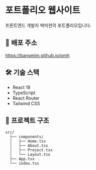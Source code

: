 # 포트폴리오 웹사이트

프론트엔드 개발자 박미현의 포트폴리오입니다.

## 🔗 배포 주소

https://bangmim.github.io/pmh

## 🛠️ 기술 스택

-   React 18
-   TypeScript
-   React Router
-   Tailwind CSS

## 📂 프로젝트 구조

```
src/
  ├── components/
  │   ├── Home.tsx
  │   ├── About.tsx
  │   ├── Project.tsx
  │   └── Layout.tsx
  ├── App.tsx
  └── index.tsx
```

